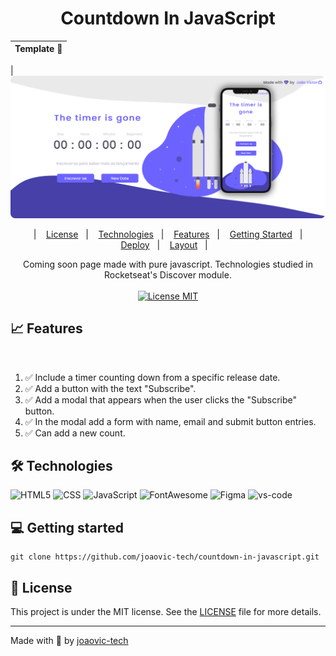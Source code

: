 <div align="center">

# Countdown In JavaScript

</div>

| Template 🚀 |
| :---------: |

| ![](./template/template.webp)

<p align="center">
  &nbsp;&nbsp;&nbsp;|&nbsp;&nbsp;&nbsp;
  <a href="#-license">License</a>&nbsp;&nbsp;&nbsp;|&nbsp;&nbsp;&nbsp;
  <a href="#-technologies">Technologies</a>&nbsp;&nbsp;&nbsp;|&nbsp;&nbsp;&nbsp;
  <a href="#-features">Features</a>&nbsp;&nbsp;&nbsp;|&nbsp;&nbsp;&nbsp;
  <a href="#-getting-started">Getting Started</a>&nbsp;&nbsp;&nbsp;|&nbsp;&nbsp;&nbsp;
  <a href="https://countdown-in-javascript.vercel.app/">Deploy</a>&nbsp;&nbsp;&nbsp;|&nbsp;&nbsp;&nbsp;
  <a href="https://www.figma.com/file/UeIgMUVdOvuVhbWXcR68zi/DD-%2F-Countdown-(Copy)?node-id=0%3A1">Layout</a>&nbsp;&nbsp;&nbsp;|&nbsp;&nbsp;&nbsp;
</p>

<p align="center">
  Coming soon page made with pure javascript. Technologies studied in Rocketseat's Discover module.
  <br><br>
  <a href="./LICENSE">
      <img src="https://img.shields.io/badge/License-MIT-green.svg" alt="License MIT">
  </a>
</p>

## 📈 Features

<!-- ❌✅ -->&nbsp;&nbsp;&nbsp;

1. ✅ Include a timer counting down from a specific release date.
2. ✅ Add a button with the text "Subscribe".
3. ✅ Add a modal that appears when the user clicks the "Subscribe" button.
4. ✅ In the modal add a form with name, email and submit button entries.
5. ✅ Can add a new count.

## 🛠 Technologies

![HTML5](https://img.shields.io/badge/HTML5-E34F26?style=for-the-badge&logo=html5&logoColor=white)
![CSS](https://img.shields.io/badge/CSS3-1572B6?style=for-the-badge&logo=css3&logoColor=white)
![JavaScript](https://img.shields.io/badge/JavaScript-F7DF1E?style=for-the-badge&logo=javascript&logoColor=black)
![FontAwesome](https://img.shields.io/badge/fontawesome-2298BD?style=for-the-badge&logo=fontawesome&logoColor=white)
![Figma](https://img.shields.io/badge/Figma-00000F?style=for-the-badge&logo=figma&logoColor=white)
![vs-code](https://img.shields.io/badge/VSCode-3c99d4?style=for-the-badge&logo=visualstudiocode&logoColor=white)

## 💻 Getting started

```git
git clone https://github.com/joaovic-tech/countdown-in-javascript.git
```

## 📃 License

This project is under the MIT license. See the [LICENSE](LICENSE) file for more details.

---

Made with 💜 by [joaovic-tech](https://github.com/joaovic-tech)
